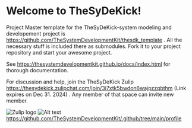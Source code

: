# Welcome to TheSyDeKick!

Project Master template for the TheSyDeKick-system modeling and developement project is https://github.com/TheSystemDevelopmentKit/thesdk_template . All the necessary stuff is included there as submodules. Fork it to your project repository and start your awesome project. 

See https://thesystemdevelopmentkit.github.io/docs/index.html for thorough documentation.

For discussion and help, join the TheSyDeKick Zulip https://thesydekick.zulipchat.com/join/3i7xtk5bwdon6wajpzzqbthm (Link expires on Dec 31. 2024) . 
Any member of that space can invite new member.

![Zulip logo](https://github.com/TheSystemDevelopmentKit/.github/tree/main/profile/zulip-icon-128x128.png?raw=true)
![Alt text](relative%20zulip-icon-128x128.png?raw=true)
https://github.com/TheSystemDevelopmentKit/.github/tree/main/profile
